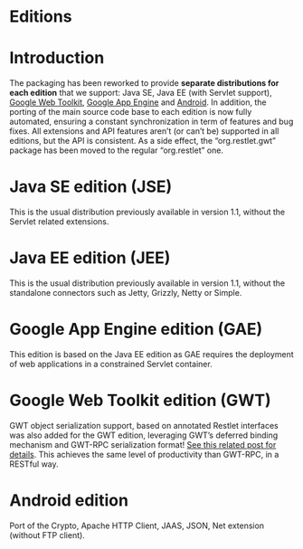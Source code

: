 Editions
========

Introduction
============

The packaging has been reworked to provide **separate distributions for
each edition** that we support: Java SE, Java EE (with Servlet support),
[Google Web
Toolkit](http://blog.restlet.com/2008/07/25/restlet-ported-to-gwt/),
[Google App
Engine](http://blog.restlet.com/2009/04/11/restlet-in-the-cloud-with-google-app-engine/)
and
[Android](http://blog.restlet.com/2009/05/06/restlet-available-on-android-phones/).
In addition, the porting of the main source code base to each edition is
now fully automated, ensuring a constant synchronization in term of
features and bug fixes. All extensions and API features aren’t (or can’t
be) supported in all editions, but the API is consistent. As a side
effect, the “org.restlet.gwt” package has been moved to the regular
“org.restlet” one.

Java SE edition (JSE)
=====================

This is the usual distribution previously available in version 1.1,
without the Servlet related extensions.

Java EE edition (JEE)
=====================

This is the usual distribution previously available in version 1.1,
without the standalone connectors such as Jetty, Grizzly, Netty or
Simple.

Google App Engine edition (GAE)
===============================

This edition is based on the Java EE edition as GAE requires the
deployment of web applications in a constrained Servlet container.

Google Web Toolkit edition (GWT)
================================

GWT object serialization support, based on annotated Restlet interfaces
was also added for the GWT edition, leveraging GWT’s deferred binding
mechanism and GWT-RPC serialization format! [See this related post for
details](http://blog.restlet.com/2009/12/17/restlet-a-restful-middleware-for-gwt-gae-and-android/).
This achieves the same level of productivity than GWT-RPC, in a RESTful
way.

Android edition
===============

Port of the Crypto, Apache HTTP Client, JAAS, JSON, Net extension
(without FTP client).

